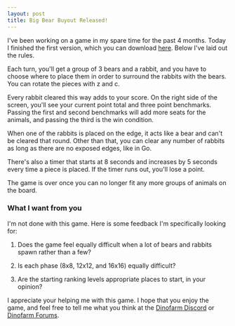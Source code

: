 ```yaml
---
layout: post
title: Big Bear Buyout Released!
---
```


I've been working on a game in my spare time for the past 4 months. Today I finished the first version, which you can download [here](/downloads/BigBearBuyout-v1.zip). Below I've laid out the rules.

Each turn, you'll get a group of 3 bears and a rabbit, and you have to choose where to place them in order to surround the rabbits with the bears. You can rotate the pieces with z and c.

Every rabbit cleared this way adds to your score. On the right side of the screen, you'll see your current point total and three point benchmarks. Passing the first and second benchmarks will add more seats for the animals, and passing the third is the win condition.

When one of the rabbits is placed on the edge, it acts like a bear and can't be cleared that round. Other than that, you can clear any number of rabbits as long as there are no exposed edges, like in Go.

There's also a timer that starts at 8 seconds and increases by 5 seconds every time a piece is placed. If the timer runs out, you'll lose a point.

The game is over once you can no longer fit any more groups of animals on the board.

### What I want from you

I'm not done with this game. Here is some feedback I'm specifically looking for:

1. Does the game feel equally difficult when a lot of bears and rabbits spawn rather than a few?

2. Is each phase (8x8, 12x12, and 16x16) equally difficult?

3. Are the starting ranking levels appropriate places to start, in your opinion?

I appreciate your helping me with this game. I hope that you enjoy the game, and feel free to tell me what you think at the [Dinofarm Discord](https://discord.gg/8PPwfDY) or [Dinofarm Forums](http://www.dinofarmgames.com/forum/index.php).
